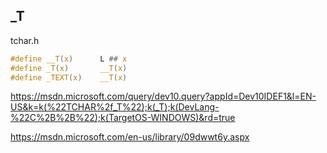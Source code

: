 ## _T

tchar.h
```C
#define __T(x)      L ## x
#define _T(x)       __T(x)
#define _TEXT(x)    __T(x)
```

https://msdn.microsoft.com/query/dev10.query?appId=Dev10IDEF1&l=EN-US&k=k(%22TCHAR%2f_T%22);k(_T);k(DevLang-%22C%2B%2B%22);k(TargetOS-WINDOWS)&rd=true

https://msdn.microsoft.com/en-us/library/09dwwt6y.aspx 
